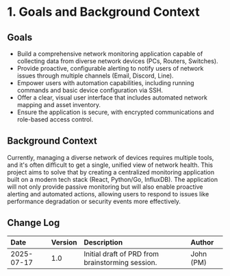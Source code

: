 # **1\. Goals and Background Context**

## **Goals**

* Build a comprehensive network monitoring application capable of collecting data from diverse network devices (PCs, Routers, Switches).  
* Provide proactive, configurable alerting to notify users of network issues through multiple channels (Email, Discord, Line).  
* Empower users with automation capabilities, including running commands and basic device configuration via SSH.  
* Offer a clear, visual user interface that includes automated network mapping and asset inventory.  
* Ensure the application is secure, with encrypted communications and role-based access control.

## **Background Context**

Currently, managing a diverse network of devices requires multiple tools, and it's often difficult to get a single, unified view of network health. This project aims to solve that by creating a centralized monitoring application built on a modern tech stack (React, Python/Go, InfluxDB). The application will not only provide passive monitoring but will also enable proactive alerting and automated actions, allowing users to respond to issues like performance degradation or security events more effectively.

## **Change Log**

| Date | Version | Description | Author |
| :---- | :---- | :---- | :---- |
| 2025-07-17 | 1.0 | Initial draft of PRD from brainstorming session. | John (PM) |
